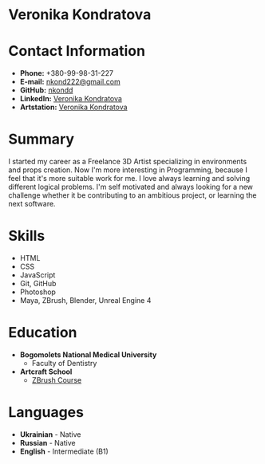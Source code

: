 # Veronika Kondratova

# Contact Information

* **Phone:** +380-99-98-31-227
* **E-mail:** [nkond222@gmail.com](nkond222@gmail.com)
* **GitHub:** [nkondd](https://github.com/nkondd)
* **LinkedIn:** [Veronika Kondratova](https://www.linkedin.com/in/nkond/)
* **Artstation:** [Veronika Kondratova](https://www.artstation.com/nkond)

# Summary

I started my career as a Freelance 3D Artist specializing in environments and props creation.
Now I'm more interesting in Programming, because I feel that it's more suitable work for me. I love always learning and solving different logical problems.
I'm self motivated and always looking for a new challenge whether it be contributing to an ambitious project, or learning the next software.

# Skills

* HTML 
* CSS
* JavaScript
* Git, GitHub
* Photoshop
* Maya, ZBrush, Blender, Unreal Engine 4

# Education 

* **Bogomolets National Medical University**
    * Faculty of Dentistry
* **Artcraft School**
    * [ZBrush Course](https://artcraft.net.ua/courses/zbrush-intensiv-online)

# Languages

* **Ukrainian** - Native
* **Russian** - Native
* **English** - Intermediate (B1) 